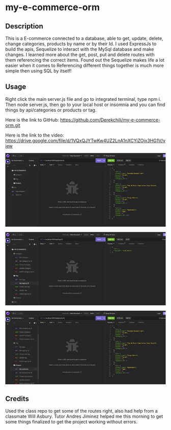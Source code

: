 # my-e-commerce-orm

## Description

This is a E-commerce connected to a database, able to get, update, delete, change categories, products by name or by their Id. I used ExpressJs to build the apis, Sequelize to interact with the MySql database and make changes. I learned more about the get, post, put and delete routes with them referencing the correct items. Found out the Sequelize makes life a lot easier when it comes to Referencing different things together is much more simple then using SQL by itself!


## Usage
Right click the main server.js file and go to integrated terminal, type npm i. Then node server.js, then go to your local host or insomnia and you can find things by api/categories or products or tag.

Here is the link to GitHub:  https://github.com/Derekchili/my-e-commerce-orm.git



Here is the link to the video: https://drive.google.com/file/d/1VQxQJYTwKw4UZ2LnA1nXCYiZOjx3HG1V/view



![alt text](assets/screenshot.png)


![alt text](assets/screenshot1.png)


![alt text](assets/screenshot2.png)


## Credits

Used the class repo to get some of the routes right, also had help from a classmate Will Asbury. Tutor Andres Jiminez helped me this morning to get some things finalized to get the project working without errors.

